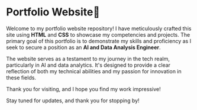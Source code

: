 # Portfolio Website👋

Welcome to my portfolio website repository! I have meticulously crafted this site using **HTML** and **CSS** to showcase my competencies and projects. The primary goal of this portfolio is to demonstrate my skills and proficiency as I seek to secure a position as an **AI and Data Analysis Engineer**.

The website serves as a testament to my journey in the tech realm, particularly in AI and data analytics. It's designed to provide a clear reflection of both my technical abilities and my passion for innovation in these fields.

Thank you for visiting, and I hope you find my work impressive!

Stay tuned for updates, and thank you for stopping by!